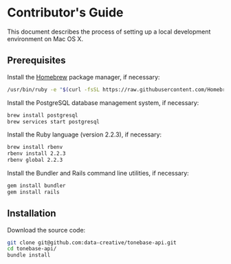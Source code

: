 
# Contributor's Guide

This document describes the process of setting up a local development environment on Mac OS X.

## Prerequisites

Install the [Homebrew](https://brew.sh/) package manager, if necessary:

```` sh
/usr/bin/ruby -e "$(curl -fsSL https://raw.githubusercontent.com/Homebrew/install/master/install)"
````

Install the PostgreSQL database management system, if necessary:

```` sh
brew install postgresql
brew services start postgresql
````

Install the Ruby language (version 2.2.3), if necessary:

```` sh
brew install rbenv
rbenv install 2.2.3
rbenv global 2.2.3
````

Install the Bundler and Rails command line utilities, if necessary:

```` sh
gem install bundler
gem install rails
````

## Installation

Download the source code:

```` sh
git clone git@github.com:data-creative/tonebase-api.git
cd tonebase-api/
bundle install
````
